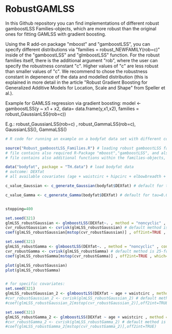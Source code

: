 # RobustGAMLSS

In this Github repository you can find implementations of different robust gamboostLSS Families-objects, which are more robust than the original ones for fitting GAMLSS with gradient boosting.

Using the R add-on package "mboost" and "gamboostLSS", you can specify different distributions via "families = robust_NEWFAMILY(rob=c)" inside of the "gamboostLSS" and "glmboostLSS" function. For the robust families itself, there is the additional argument "rob", where the user can specify the robustness constant "c". Higher values of "c" are less robust than smaller values of "c". We recommend to chose the robustness constant in depenence of the data and modelled distribution (this is explained in more detail in the article "Robust Gradient Boosting for Generalized Additive Models for Location, Scale and Shape" from Speller et al.).

Example for GAMLSS regression via gradient boosting:
model <- gamboostLSS(y ~ x1 + x2, data= data.frame(y,x1,x2), families = robust_GaussianLSS(rob=c))

E.g.:
robust_GaussianLSS(rob=c) , robust_GammaLSS(rob=c), GaussianLSS(), GammaLSS()


```r
# R code for running an example on a bodyfat data set with different covariates:

source("Robust_gamboostLSS_Families.R") # loading robust gamboostLSS families-objects for robust Gaussian and robust Gamma 
# file contains also required R-Package "mboost","gamboostLSS", and also only for Gamma distribution relevant packages: "gamlss.dist","EnvStats"
# file contains also additional functions within the families-objects, which might be relevant for further/own robust families

data("bodyfat", package = "TH.data") # load bodyfat data
# outcome: DEXfat
# all available covariates (age + waistcirc + hipcirc + elbowbreadth + kneebreadth + anthro3a + anthro3b + anthro3c + anthro4) are modelled by seperate linear base-learner, when using glmboostLSS (and not gamboostLSS)

c_value_Gaussian <- c_generate_Gaussian(bodyfat$DEXfat) # default for tau=0.05

c_value_Gamma <- c_generate_Gamma(bodyfat$DEXfat) # default for tau=0.05


stopping=400

set.seed(321)
glmLSS_robustGaussian <- glmboostLSS(DEXfat~. , method = "noncyclic" , control = boost_control(mstop=stopping) , families = robust_GaussianLSS(stabilization = "MAD",rob=c_value_Gaussian), data = bodyfat)
cvr_robustGaussian <- cvrisk(glmLSS_robustGaussian) # default method is 25-fold bootstrap
coef(glmLSS_robustGaussian[mstop(cvr_robustGaussian)] , off2int=TRUE , which="") #  coefficients of glmLSS_Gaussian at optimal stopping iteration for cvrisk

set.seed(321)
glmLSS_robustGamma <- glmboostLSS(DEXfat~. , method = "noncyclic" , control = boost_control(mstop=stopping) , families = robust_GaussianLSS(stabilization = "MAD",rob=c_value_Gamma), data = bodyfat)
cvr_robustGamma <- cvrisk(glmLSS_robustGamma) # default method is 25-fold bootstrap
coef(glmLSS_robustGamma[mstop(cvr_robustGamma)] , off2int=TRUE , which="")  # coefficients of glmLSS_Gamma at optimal stopping iteration for cvrisk

plot(glmLSS_robustGaussian)
plot(glmLSS_robustGamma)


# for specific covariates:
set.seed(321)
glmLSS_robustGaussian_2 <- glmboostLSS(DEXfat ~ age + waistcirc , method = "noncyclic" , control = boost_control(mstop=stopping) , families = robust_GaussianLSS(stabilization = "MAD",rob=c_value_Gaussian), data = bodyfat)
#cvr_robustGaussian_2 <- cvrisk(glmLSS_robustGaussian_2) # default method is 25-fold bootstrap
#coef(glmLSS_robustGaussian_2[mstop(cvr_robustGaussian_2)],off2int=TRUE)

set.seed(321)
glmLSS_robustGamma_2 <- glmboostLSS(DEXfat ~ age + waistcirc , method = "noncyclic" , control = boost_control(mstop=stopping) , families = robust_GaussianLSS(stabilization = "MAD",rob=c_value_Gamma), data = bodyfat)
#cvr_robustGamma_2 <- cvrisk(glmLSS_robustGamma_2) # default method is 25-fold bootstrap
#coef(glmLSS_robustGamma_2[mstop(cvr_robustGamma_2)],off2int=TRUE)

```
